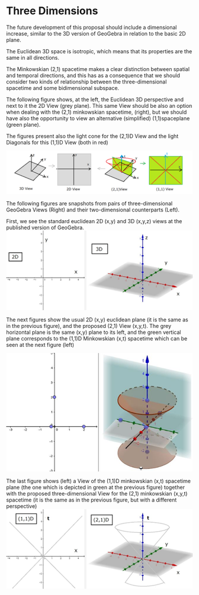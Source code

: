 # Three Dimensions

The future development of this proposal should include a dimensional increase, similar to the 3D version of GeoGebra in relation to the basic 2D plane.

The Euclidean 3D space is isotropic, which means that its properties are the same in all directions.

The Minkowskian (2,1) spacetime makes a clear distinction between spatial and temporal directions, and this has as a consequence that we should consider two kinds of relationship between the three-dimensional spacetime and some bidimensional subspace. 

The following figure shows, at the left, the Euclidean 3D perspective and next to it the 2D View (grey plane). This same View should be also an option when dealing with the (2,1) minkowskian spacetime, (right), but we should have also the opportunity to view an alternative (simplified) (1,1)spaceplane (green plane). 

The figures present also the light cone for the (2,1)D View and the light Diagonals for this (1,1)D View (both in red)

![GeoGebra Views](https://github.com/probaxeoxebra/probaMinkoski/blob/master/Interese/Images/GeoGebraViews/GeoGebra%20Views.png "Comparing 2D and 3D Views for Euclid and Minkowski")

The following figures are snapshots from pairs of three-dimensional GeoGebra Views (Right) and their two-dimensional counterparts (Left).

First, we see the standard euclidean 2D (x,y) and 3D (x,y,z) views at the published version of GeoGebra.
![Euclidean Standard 2D and 3D Views](https://github.com/probaxeoxebra/probaMinkoski/blob/master/Interese/Images/GeoGebraViews/2D-3D%20views.JPG "Lefy: 2D View, Right: 3D View")

The next figures show the usual 2D (x,y) euclidean plane (it is the same as in the previous figure), and the proposed (2,1) View (x,y,t). The grey horizontal plane is the same (x,y) plane to its left, and the green vertical plane corresponds to the (1,1)D  Minkowskian (x,t) spacetime which can be seen at the next figure (left)

![Minkowskian  2D and (2,1)D Views](https://github.com/probaxeoxebra/probaMinkoski/blob/master/Interese/Images/GeoGebraViews/11D-21D%20view4.JPG "Left: 2D (x,y) space,  Right: (2,1)D View")

The last figure shows (left) a View of the (1,1)D minkowskian (x,t) spacetime plane (the one which is depicted in green at the previous figure) together with the proposed three-dimensional View for the (2,1) minkowskian (x,y,t) spacetime (it is the same as in the previous figure, but with a different perspective)
![Minkowskian  (1,1)D and (2,1)D Views](https://github.com/probaxeoxebra/probaMinkoski/blob/master/Interese/Images/GeoGebraViews/11D-21D%20views.jpg "Left: (1,1)D (x,t) spacetime,  Right: (2,1)D View")
